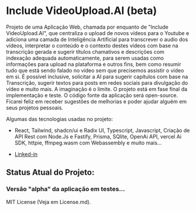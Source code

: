 # Include VideoUpload.AI (beta)

Projeto de uma Aplicação Web, chamada por enquanto de "Include VideoUpload.AI", que centraliza o upload de novos vídeos para o Youtube e adiciona uma camada de Inteligência Artificial para transcrever o audio dos vídeos, interpretar o conteúdo e o contexto destes vídeos com base na transcrição gerada e sugerir títulos chamativos e descrições com indexação adequada automaticamente, para serem usadas como informações para upload na plataforma e outros fins, bem como resumir tudo que está sendo falado no vídeo sem que precisemos assistir o vídeo em si. É possível inclusive, solicitar a AI para sugerir capítulos com base na Transcrição, sugerir textos para posts em redes sociais para divulgação do vídeo e muito mais. A imaginação é o limite. O projeto está em fase final da implementação e teste. O código fonte da aplicação será open-source. Ficarei feliz em receber sugestões de melhorias e poder ajudar alguém em seus projetos pessoais.

Algumas das tecnologias usadas no projeto:

- React, Tailwind, shadcn/ui e Radix UI, Typescript, Javascript, Criação de API Rest com Node.Js e Fastify, Prisma, SQlite, OpenAi API, vercel Ai SDK, httpie, ffmpeg.wasm com Webassembly e muito mais...

- [Linked-in](https://www.linkedin.com/in/bruno-rick-oliveira/) 

## Status Atual do Projeto: 
### Versão "alpha" da aplicação em testes...

MIT License (Veja em License.md).
